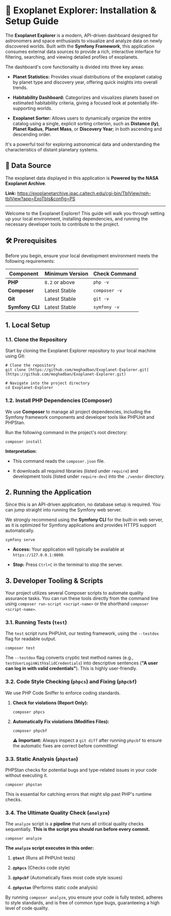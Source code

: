 
# 🚀 Exoplanet Explorer: Installation & Setup Guide

The **Exoplanet Explorer** is a modern, API-driven dashboard designed for astronomers and space enthusiasts to visualize and analyze data on newly discovered worlds. Built with the **Symfony Framework**, this application consumes external data sources to provide a rich, interactive interface for filtering, searching, and viewing detailed profiles of exoplanets.

The dashboard's core functionality is divided into three key areas:

* **Planet Statistics:** Provides visual distributions of the exoplanet catalog by planet type and discovery year, offering quick insights into overall trends.

* **Habitability Dashboard:** Categorizes and visualizes planets based on estimated habitability criteria, giving a focused look at potentially life-supporting worlds.

* **Exoplanet Sorter:** Allows users to dynamically organize the entire catalog using a single, explicit sorting criterion, such as **Distance (ly)**, **Planet Radius**, **Planet Mass**, or **Discovery Year**; in both ascending and descending order.

It's a powerful tool for exploring astronomical data and understanding the characteristics of distant planetary systems.

## 🌟 Data Source

The exoplanet data displayed in this application is **Powered by the NASA Exoplanet Archive**.

**Link:** <https://exoplanetarchive.ipac.caltech.edu/cgi-bin/TblView/nph-tblView?app=ExoTbls&config=PS>

---

Welcome to the Exoplanet Explorer! This guide will walk you through setting up your local environment, installing dependencies, and running the necessary developer tools to contribute to the project.

## 🛠️ Prerequisites

Before you begin, ensure your local development environment meets the following requirements:

| Component | Minimum Version | Check Command | 
 | ----- | ----- | ----- | 
| **PHP** | `8.2` or above | `php -v` | 
| **Composer** | Latest Stable | `composer -v` | 
| **Git** | Latest Stable | `git -v` | 
| **Symfony CLI** | Latest Stable | `symfony -v` |
## 1. Local Setup

### 1.1. Clone the Repository

Start by cloning the Exoplanet Explorer repository to your local machine using Git:

    # Clone the repository
    git clone [https://github.com/moghadban/Exoplanet-Explorer.git](https://github.com/moghadban/Exoplanet-Explorer.git)
    
    # Navigate into the project directory
    cd Exoplanet-Explorer
    
    
    
    

### 1.2. Install PHP Dependencies (Composer)

We use **Composer** to manage all project dependencies, including the Symfony framework components and developer tools like PHPUnit and PHPStan.

Run the following command in the project's root directory:

    composer install
    
    
    
    

**Interpretation:**

*   This command reads the `composer.json` file.
    
*   It downloads all required libraries (listed under `require`) and development tools (listed under `require-dev`) into the `./vendor` directory.
    

## 2\. Running the Application

Since this is an API-driven application, no database setup is required. You can jump straight into running the Symfony web server.

We strongly recommend using the **Symfony CLI** for the built-in web server, as it is optimized for Symfony applications and provides HTTPS support automatically.

    symfony serve
    
    
    
    

*   **Access:** Your application will typically be available at `https://127.0.0.1:8000`.
    
*   **Stop:** Press `Ctrl+C` in the terminal to stop the server.
    

## 3\. Developer Tooling & Scripts

Your project utilizes several Composer scripts to automate quality assurance tasks. You can run these tools directly from the command line using `composer run-script <script-name>` or the shorthand `composer <script-name>`.

### 3.1. Running Tests (`test`)

The `test` script runs PHPUnit, our testing framework, using the `--testdox` flag for readable output.

    composer test
    
    
    
    

The `--testdox` flag converts cryptic test method names (e.g., `testUserLoginWithValidCredentials`) into descriptive sentences (**"A user can log in with valid credentials"**). This is highly user-friendly.

### 3.2. Code Style Checking (`phpcs`) and Fixing (`phpcbf`)

We use PHP Code Sniffer to enforce coding standards.

1.  **Check for violations (Report Only):**
    
        composer phpcs
        
        
        
        
        
    
2.  **Automatically Fix violations (Modifies Files):**
    
        composer phpcbf
        
        
        
        
        
    
    **⚠️ Important:** Always inspect a `git diff` after running `phpcbf` to ensure the automatic fixes are correct before committing!
    

### 3.3. Static Analysis (`phpstan`)

PHPStan checks for potential bugs and type-related issues in your code without executing it.

    composer phpstan
    
    
    
    

This is essential for catching errors that might slip past PHP's runtime checks.

### 3.4. The Ultimate Quality Check (`analyze`)

The `analyze` script is a **pipeline** that runs all critical quality checks sequentially. **This is the script you should run before every commit.**

    composer analyze
    
    
    
    

**The `analyze` script executes in this order:**

1.  **`@test`** (Runs all PHPUnit tests)
    
2.  **`@phpcs`** (Checks code style)
    
3.  **`@phpcbf`** (Automatically fixes most code style issues)
    
4.  **`@phpstan`** (Performs static code analysis)
    

By running `composer analyze`, you ensure your code is fully tested, adheres to style standards, and is free of common type bugs, guaranteeing a high level of code quality.

